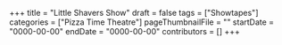 +++
title = "Little Shavers Show"
draft = false
tags = ["Showtapes"]
categories = ["Pizza Time Theatre"]
pageThumbnailFile = ""
startDate = "0000-00-00"
endDate = "0000-00-00"
contributors = []
+++

